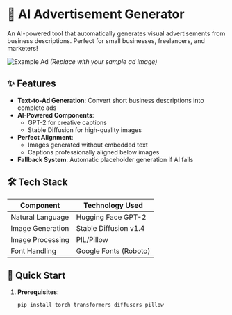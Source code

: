 # 🎨 AI Advertisement Generator

An AI-powered tool that automatically generates visual advertisements from business descriptions. Perfect for small businesses, freelancers, and marketers!

![Example Ad](https://via.placeholder.com/800x400?text=Sample+Ad+Output) *(Replace with your sample ad image)*

## ✨ Features

- **Text-to-Ad Generation**: Convert short business descriptions into complete ads
- **AI-Powered Components**:
  - GPT-2 for creative captions
  - Stable Diffusion for high-quality images
- **Perfect Alignment**: 
  - Images generated without embedded text
  - Captions professionally aligned below images
- **Fallback System**: Automatic placeholder generation if AI fails

## 🛠️ Tech Stack

| Component          | Technology Used         |
|--------------------|-------------------------|
| Natural Language   | Hugging Face GPT-2      |
| Image Generation   | Stable Diffusion v1.4   |
| Image Processing   | PIL/Pillow              |
| Font Handling      | Google Fonts (Roboto)   |

## 🚀 Quick Start

1. **Prerequisites**:
   ```bash
   pip install torch transformers diffusers pillow
